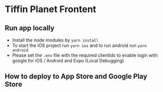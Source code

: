 # Tiffin Planet Frontent

## Run app locally

- Install the node modules by `yarn install`
- To start the IOS project run `yarn ios` and to run android run `yarn android`
- Please set the `.env` file with the required clientIds to enable login with google for iOS / Android and Expo (Local Debugging)

## How to deploy to App Store and Google Play Store
